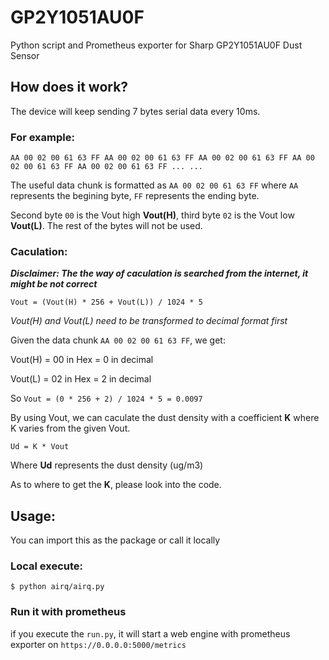 # GP2Y1051AU0F
Python script and Prometheus exporter for Sharp GP2Y1051AU0F Dust Sensor

## How does it work?
The device will keep sending 7 bytes serial data every 10ms.

### For example:

`AA 00 02 00 61 63 FF AA 00 02 00 61 63 FF AA 00 02 00 61 63 FF AA 00 02 00 61 63 FF AA 00 02 00 61 63 FF ... ...`

The useful data chunk is formatted as `AA 00 02 00 61 63 FF` where `AA` represents the begining byte, `FF` represents the ending byte.

Second byte `00` is the Vout high **Vout(H)**, third byte `02` is the Vout low **Vout(L)**. The rest of the bytes will not be used.

### Caculation:

***Disclaimer: The the way of caculation is searched from the internet, it might be not correct***

`Vout = (Vout(H) * 256 + Vout(L)) / 1024 * 5`

*Vout(H) and Vout(L) need to be transformed to decimal format first*

Given the data chunk `AA 00 02 00 61 63 FF`, we get:

Vout(H) = 00 in Hex = 0 in decimal

Vout(L) = 02 in Hex = 2 in decimal

So
`Vout = (0 * 256 + 2) / 1024 * 5 = 0.0097`

By using Vout, we can caculate the dust density with a coefficient **K** where K varies from the given Vout.

`Ud = K * Vout`

Where **Ud** represents the dust density (ug/m3)

As to where to get the **K**, please look into the code.

## Usage:
You can import this as the package or call it locally

### Local execute:
```
$ python airq/airq.py
````

### Run it with prometheus
if you execute the `run.py`, it will start a web engine with prometheus exporter on `https://0.0.0.0:5000/metrics`
